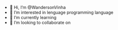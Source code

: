 - 👋 Hi, I’m @WandersonVinha
- 👀 I’m interested in lenguage programming language
- 🌱 I’m currently learning 
- 💞️ I’m looking to collaborate on 
